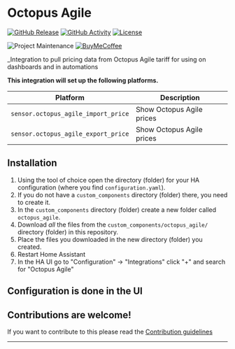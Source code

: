 # Octopus Agile

[![GitHub Release][releases-shield]][releases]
[![GitHub Activity][commits-shield]][commits]
[![License][license-shield]](LICENSE)

![Project Maintenance][maintenance-shield]
[![BuyMeCoffee][buymecoffeebadge]][buymecoffee]

_Integration to pull pricing data from Octopus Agile tariff for using on dashboards and in automations

**This integration will set up the following platforms.**

Platform | Description
-- | --
`sensor.octopus_agile_import_price` | Show Octopus Agile prices
`sensor.octopus_agile_export_price` | Show Octopus Agile prices

## Installation

1. Using the tool of choice open the directory (folder) for your HA configuration (where you find `configuration.yaml`).
1. If you do not have a `custom_components` directory (folder) there, you need to create it.
1. In the `custom_components` directory (folder) create a new folder called `octopus_agile`.
1. Download _all_ the files from the `custom_components/octopus_agile/` directory (folder) in this repository.
1. Place the files you downloaded in the new directory (folder) you created.
1. Restart Home Assistant
1. In the HA UI go to "Configuration" -> "Integrations" click "+" and search for "Octopus Agile"

## Configuration is done in the UI

<!---->

## Contributions are welcome!

If you want to contribute to this please read the [Contribution guidelines](CONTRIBUTING.md)

***

[hass-octopus-agile]: https://github.com/raldred/hass-octopus-agile
[buymecoffee]: https://www.buymeacoffee.com/raldred
[buymecoffeebadge]: https://img.shields.io/badge/buy%20me%20a%20coffee-donate-yellow.svg?style=for-the-badge
[commits-shield]: https://img.shields.io/github/commit-activity/y/raldred/hass-octopus-agile.svg?style=for-the-badge
[commits]: https://github.com/raldred/hass-octopus-agile/commits/main
[license-shield]: https://img.shields.io/github/license/raldred/hass-octopus-agile.svg?style=for-the-badge
[maintenance-shield]: https://img.shields.io/badge/maintainer-Rob%20Aldred%20%40raldred-blue.svg?style=for-the-badge
[releases-shield]: https://img.shields.io/github/release/raldred/hass-octopus-agile.svg?style=for-the-badge
[releases]: https://github.com/raldred/hass-octopus-agile/releases
